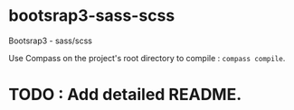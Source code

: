 bootsrap3-sass-scss
===================

Bootsrap3 - sass/scss

Use Compass on the project's root directory to compile : `compass compile`.

# TODO : Add detailed README.
